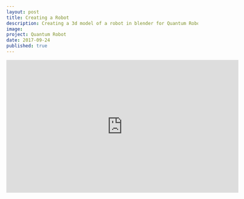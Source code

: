 ```yaml
---
layout: post
title: Creating a Robot
description: Creating a 3d model of a robot in blender for Quantum Robot
image: 
project: Quantum Robot
date: 2017-09-24
published: true
---
```


<iframe width="610" height="349" src="https://www.youtube.com/embed/VNymPQbXkLs" frameborder="0" allowfullscreen></iframe>
